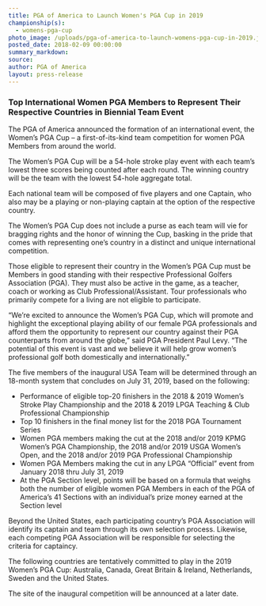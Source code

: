 ```yaml
---
title: PGA of America to Launch Women's PGA Cup in 2019
championship(s):
  - womens-pga-cup
photo_image: /uploads/pga-of-america-to-launch-womens-pga-cup-in-2019.jpg
posted_date: 2018-02-09 00:00:00
summary_markdown:
source:
author: PGA of America
layout: press-release
---
```


### Top International Women PGA Members to Represent Their Respective Countries in Biennial Team Event

The PGA of America announced the formation of an international event, the Women’s PGA Cup – a first-of-its-kind team competition for women PGA Members from around the world.

The Women’s PGA Cup will be a 54-hole stroke play event with each team’s lowest three scores being counted after each round. The winning country will be the team with the lowest 54-hole aggregate total.

Each national team will be composed of five players and one Captain, who also may be a playing or non-playing captain at the option of the respective country.

The Women’s PGA Cup does not include a purse as each team will vie for bragging rights and the honor of winning the Cup, basking in the pride that comes with representing one’s country in a distinct and unique international competition.

Those eligible to represent their country in the Women’s PGA Cup must be Members in good standing with their respective Professional Golfers Association (PGA). They must also be active in the game, as a teacher, coach or working as Club Professional/Assistant. Tour professionals who primarily compete for a living are not eligible to participate.

“We’re excited to announce the Women’s PGA Cup, which will promote and highlight the exceptional playing ability of our female PGA professionals and afford them the opportunity to represent our country against their PGA counterparts from around the globe,” said PGA President Paul Levy. “The potential of this event is vast and we believe it will help grow women’s professional golf both domestically and internationally.”

The five members of the inaugural USA Team will be determined through an 18-month system that concludes on July 31, 2019, based on the following:

* Performance of eligible top-20 finishers in the 2018 & 2019 Women’s Stroke Play Championship and the 2018 & 2019 LPGA Teaching & Club Professional Championship
* Top 10 finishers in the final money list for the 2018 PGA Tournament Series
* Women PGA members making the cut at the 2018 and/or 2019 KPMG Women’s PGA Championship, the 2018 and/or 2019 USGA Women’s Open, and the 2018 and/or 2019 PGA Professional Championship
* Women PGA Members making the cut in any LPGA “Official” event from January 2018 thru July 31, 2019
* At the PGA Section level, points will be based on a formula that weighs both the number of eligible women PGA Members in each of the PGA of America’s 41 Sections with an individual’s prize money earned at the Section level

Beyond the United States, each participating country’s PGA Association will identify its captain and team through its own selection process. Likewise, each competing PGA Association will be responsible for selecting the criteria for captaincy.

The following countries are tentatively committed to play in the 2019 Women’s PGA Cup: Australia, Canada, Great Britain & Ireland, Netherlands, Sweden and the United States.

The site of the inaugural competition will be announced at a later date.